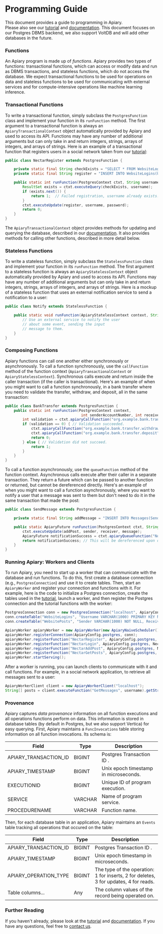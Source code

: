 # Programming Guide

This document provides a guide to programming in Apiary.  
Please also see our [tutorial](postgres-demo/README.md)
and [documentation](https://dbos-project.github.io/apiary-docs/).
This document focuses on our Postgres DBMS backend, we also support VoltDB
and will add other databases in the future.

### Functions

An Apiary program is made up of _functions_.
Apiary provides two types of functions: transactional functions,
which can access or modify data and run as DBMS transactions,
and stateless functions, which do not access the database.
We expect transactional functions to be used for operations on data 
and stateless functions to be used for communicating with external services
and for compute-intensive operations like machine learning inference.

### Transactional Functions

To write a transactional function, simply subclass the `PostgresFunction`
class and implement your function in its `runFunction` method.
The first argument to a transactional function is always an `ApiaryTransactionalContext` object
automatically provided by Apiary and used to access its API.  Functions may
have any number of additional arguments but can only take in and return
integers, strings, arrays of integers, and arrays of strings.
Here is an example of a transactional function that registers users in a social network
taken from our  [tutorial](postgres-demo/README.md):

```java
public class NectarRegister extends PostgresFunction {

    private static final String checkExists = "SELECT * FROM WebsiteLogins WHERE Username=?";
    private static final String register = "INSERT INTO WebsiteLogins(Username, Password) VALUES (?, ?);";

    public static int runFunction(PostgresContext ctxt, String username, String password) throws SQLException {
        ResultSet exists = ctxt.executeQuery(checkExists, username);
        if (exists.next()) {
            return 1;  // Failed registration, username already exists.
        }
        ctxt.executeUpdate(register, username, password);
        return 0;
    }
}
```

The `ApiaryTransactionalContext` object provides methods for updating and querying the database,
described in our [documentation](https://dbos-project.github.io/apiary-docs/).  It also provides methods for calling other functions,
described in more detail below.

### Stateless Functions

To write a stateless function, simply subclass the `StatelessFunction` class
and implement your function in its `runFunction` method.
The first argument to a stateless function is always an `ApiaryStatelessContext` object
automatically provided by Apiary and used to access its API.  Functions may
have any number of additional arguments but can only take in and return
integers, strings, arrays of integers, and arrays of strings.
Here is a mockup of a stateless function that uses an external notification service
to send a notification to a user:

```java
public class Notify extends StatelessFunction {

    public static void runFunction(ApiaryStatelessContext context, String username, String message) {
        // Use an external service to notify the user
        // about some event, sending the input
        // message to them.
    }
}
```

### Composing Functions

Apiary functions can call one another
either synchronously or asynchronously.
To call a function synchronously, use the `callFunction` method of
the function context (`ApiaryTransactionalContext` or `ApiaryStatelessContext`).
Synchronous calls execute and return inside the caller transaction
(if the caller is transactional).
Here's an example of when you might want to call a function synchronously,
in a bank transfer where you need to validate the transfer, withdraw, and deposit,
all in the same transaction:

```java
public class BankTransfer extends PostgresFunction {
    public static int runFunction(PostgresContext context, 
                                   int senderAccountNumber, int receiverAccountNumber, int amount) {
        int validation = ctxt.apiaryCallFunction("org.example.bank.transfer.validate", senderAccountNumber, receiverAccountNumber, amount).getInt();
        if (validation == 0) { // Validation succeeded.
            ctxt.apiaryCallFunction("org.example.bank.transfer.withdraw", senderAccountNumber, receiverAccountNumber, amount);
            ctxt.apiaryCallFunction("org.example.bank.transfer.deposit", senderAccountNumber, receiverAccountNumber, amount);
            return 0;
        } else { // Validation did not succeed.
            return 1;
        }
    }
}
```

To call a function asynchronously, use the `queueFunction` method of the function context.
Asynchronous calls execute after their caller in a separate transaction.
They return a future which can be passed to another function or returned,
but cannot be dereferenced directly.
Here's an example of when you might want to call a function asynchronously,
where you want to notify a user that a message was sent to them but don't need to do it
in the same transaction that made the post:

```java
public class SendMessage extends PostgresFunction {

    private static final String addMessage = "INSERT INTO Messages(Sender, Receiver, MessageText) VALUES (?, ?, ?);";

    public static ApiaryFuture runFunction(PostgresContext ctxt, String sender, String receiver, String message) {
        ctxt.executeUpdate(addPost, sender, receiver, message);
        ApiaryFuture notificationSuccess = ctxt.apiaryQueueFunction("Notify", receiver, message);
        return notificationSuccess; // This will be dereferenced upon delievery, so the caller will receieve the actual success value.
    }
}
```

### Running Apiary: Workers and Clients

To run Apiary, you need to start up a worker that can communicate with the database
and run functions.  To do this, first create a database connection
(e.g., `PostgresConnection`) and use it to create tables.
Then, start an `ApiaryWorker` and register your connection and functions with it.
For example, here is the code to initialize a Postgres connection,
create the tables used in the [tutorial](postgres-demo/),
launch a worker, and then register the Postgres connection and the tutorial functions
with the worker:

```java
PostgresConnection conn = new PostgresConnection("localhost", ApiaryConfig.postgresPort, "postgres", "postgres", "dbos");
conn.createTable("WebsiteLogins", "Username VARCHAR(1000) PRIMARY KEY NOT NULL, Password VARCHAR(1000) NOT NULL");
conn.createTable("WebsitePosts", "Sender VARCHAR(1000) NOT NULL, Receiver VARCHAR(1000) NOT NULL, PostText VARCHAR(10000) NOT NULL");

ApiaryWorker apiaryWorker = new ApiaryWorker(new ApiaryNaiveScheduler(), 4, "postgres", ApiaryConfig.provenanceDefaultAddress);
apiaryWorker.registerConnection(ApiaryConfig.postgres, conn);
apiaryWorker.registerFunction("NectarRegister", ApiaryConfig.postgres, NectarRegister::new);
apiaryWorker.registerFunction("NectarLogin", ApiaryConfig.postgres, NectarLogin::new);
apiaryWorker.registerFunction("NectarAddPost", ApiaryConfig.postgres, NectarAddPost::new);
apiaryWorker.registerFunction("NectarGetPosts", ApiaryConfig.postgres, NectarGetPosts::new);
apiaryWorker.startServing();

```

After a worker is running, you can launch clients to communicate with it
and call functions.  For example, in a social network application,
to retrieve all messages sent to a user:

```java
ApiaryWorkerClient client = new ApiaryWorkerClient("localhost");
String[] posts = client.executeFunction("GetMessages", username).getStringArray();
```

### Provenance

Apiary captures _data provenance_ information on all function executions
and all operations functions perform on data. This information is stored
in database tables (by default in Postgres, but we also support Vertica)
for easy querying.  First, Apiary maintains a `FuncInvocations`
table storing information on all function invocations.  Its schema is:

| Field     | Type    | Description                           |
|-----------|---------|---------------------------------------|
| APIARY_TRANSACTION_ID    | BIGINT  | Postgres Transaction ID     .         |
| APIARY_TIMESTAMP | BIGINT  | Unix epoch timestamp in microseconds. |
| EXECUTIONID | BIGINT  | Unique ID of program execution.       |
| SERVICE | VARCHAR | Name of program service.              |
| PROCEDURENAME | VARCHAR | Function name.                        |

Then, for each database table in an application, Apiary
maintains an `Events` table tracking all operations that occured on the table:

| Field                 | Type   | Description                                                                          |
|-----------------------|--------|--------------------------------------------------------------------------------------|
| APIARY_TRANSACTION_ID | BIGINT | Postgres Transaction ID     .                                                        |
| APIARY_TIMESTAMP      | BIGINT | Unix epoch timestamp in microseconds.                                                |
| APIARY_OPERATION_TYPE | BIGINT | The type of the operation: 1 for inserts, 2 for deletes, 3 for updates, 4 for reads. |
| Table columns...      | Any    | The column values of the record being operated on.                                   |

### Further Reading 

If you haven't already, please look at the [tutorial](postgres-demo/README.md)
and [documentation](https://dbos-project.github.io/apiary-docs/).
If you have any questions, feel free to [contact us](README.md#contact-us).